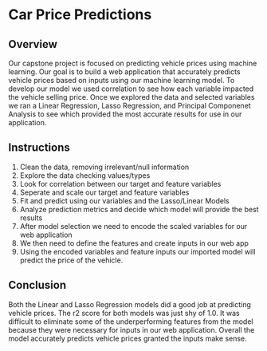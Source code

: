 # Car Price Predictions


## Overview
Our capstone project is focused on predicting vehicle prices using machine learning.  Our goal is to build a web application that accurately predicts vehicle prices based on inputs using our machine learning model.  To develop our model we used correlation to see how each variable impacted the vehicle selling price.  Once we explored the data and selected variables we ran a Linear Regression, Lasso Regression, and Principal Componenet Analysis to see which provided the most accurate results for use in our application.  


## Instructions
   1.  Clean the data, removing irrelevant/null information
   2.  Explore the data checking values/types
   3.  Look for correlation between our target and feature variables
   4.  Seperate and scale our target and feature variables
   4.  Fit and predict using our variables and the Lasso/Linear Models
   5.  Analyze prediction metrics and decide which model will provide the best results
   6.  After model selection we need to encode the scaled variables for our web application
   7.  We then need to define the features and create inputs in our web app
   8.  Using the encoded variables and feature inputs our imported model will predict the price of the vehicle.
   
## Conclusion
   Both the Linear and Lasso Regression models did a good job at predicting vehicle prices.  The r2 score for both models was just shy of 1.0.  It was difficult to eliminate some of the underperforming features from the model because they were necessary for inputs in our web application.  Overall the model accurately predicts vehicle prices granted the inputs make sense.
   
   
